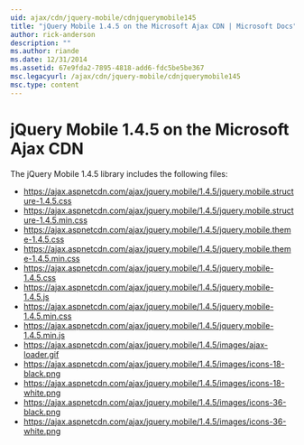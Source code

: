 ```yaml
---
uid: ajax/cdn/jquery-mobile/cdnjquerymobile145
title: "jQuery Mobile 1.4.5 on the Microsoft Ajax CDN | Microsoft Docs"
author: rick-anderson
description: ""
ms.author: riande
ms.date: 12/31/2014
ms.assetid: 67e9fda2-7895-4818-add6-fdc5be5be367
msc.legacyurl: /ajax/cdn/jquery-mobile/cdnjquerymobile145
msc.type: content
---
```

jQuery Mobile 1.4.5 on the Microsoft Ajax CDN
====================
The jQuery Mobile 1.4.5 library includes the following files:

- https://ajax.aspnetcdn.com/ajax/jquery.mobile/1.4.5/jquery.mobile.structure-1.4.5.css
- https://ajax.aspnetcdn.com/ajax/jquery.mobile/1.4.5/jquery.mobile.structure-1.4.5.min.css
- https://ajax.aspnetcdn.com/ajax/jquery.mobile/1.4.5/jquery.mobile.theme-1.4.5.css
- https://ajax.aspnetcdn.com/ajax/jquery.mobile/1.4.5/jquery.mobile.theme-1.4.5.min.css
- https://ajax.aspnetcdn.com/ajax/jquery.mobile/1.4.5/jquery.mobile-1.4.5.css
- https://ajax.aspnetcdn.com/ajax/jquery.mobile/1.4.5/jquery.mobile-1.4.5.js
- https://ajax.aspnetcdn.com/ajax/jquery.mobile/1.4.5/jquery.mobile-1.4.5.min.css
- https://ajax.aspnetcdn.com/ajax/jquery.mobile/1.4.5/jquery.mobile-1.4.5.min.js
- https://ajax.aspnetcdn.com/ajax/jquery.mobile/1.4.5/images/ajax-loader.gif
- https://ajax.aspnetcdn.com/ajax/jquery.mobile/1.4.5/images/icons-18-black.png
- https://ajax.aspnetcdn.com/ajax/jquery.mobile/1.4.5/images/icons-18-white.png
- https://ajax.aspnetcdn.com/ajax/jquery.mobile/1.4.5/images/icons-36-black.png
- https://ajax.aspnetcdn.com/ajax/jquery.mobile/1.4.5/images/icons-36-white.png

